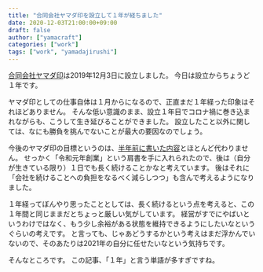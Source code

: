 ```yaml
---
title: "合同会社ヤマダ印を設立して１年が経ちました"
date: 2020-12-03T21:00:00+09:00
draft: false
author: ["yamacraft"]
categories: ["work"]
tags: ["work", "yamadajirushi"]
---
```


[合同会社ヤマダ印](https://yamadajirushi.co.jp/)は2019年12月3日に設立しました。
今日は設立からちょうど１年です。

ヤマダ印としての仕事自体は１月からになるので、正直まだ１年経った印象はそれほどありません。
そんな低い意識のまま、設立１年目でコロナ禍に巻き込まれながらも、こうして生き延びることができました。
設立したこと以外に関しては、なにも勝負を挑んでないことが最大の要因なのでしょう。

今後のヤマダ印の目標というのは、[半年前に書いた内容](/note/yamadajirushi-2020-half-done/)とほとんど代わりません。
せっかく「令和元年創業」という肩書を手に入れられたので、後は（自分が生きている限り）１日でも長く続けることかなと考えています。
後はそれに「会社を続けることへの負担をなるべく減らしつつ」も含んで考えるようになりました。

１年経ってぼんやり思ったこととしては、長く続けるという点を考えると、この１年間と同じままだとちょっと厳しい気がしています。
経営がすでにやばいというわけではなく、もう少し余裕がある状態を維持できるようにしたいなというぐらいの考えです。
と言っても、じゃあどうするかという考えはまだ浮かんでいないので、そのあたりは2021年の自分に任せたいなという気持ちです。

そんなところです。
この記事、「１年」と言う単語が多すぎですね。